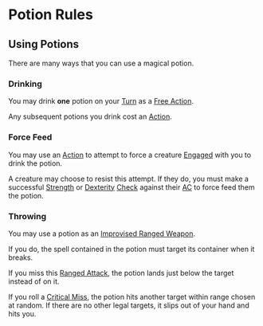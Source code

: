 # Potion Rules

## Using Potions

There are many ways that you can use a magical potion.

### Drinking

You may drink **one** potion on your [Turn](../../Game%20Procedures/Core%20Procedures/Turn.md) as a [Free Action](../../Game%20Procedures/Core%20Procedures/Action.md#Free%20Action).

Any subsequent potions you drink cost an [Action](../../Game%20Procedures/Core%20Procedures/Action.md).

### Force Feed

You may use an [Action](../../Game%20Procedures/Core%20Procedures/Action.md) to attempt to force a creature [Engaged](../../Game%20Procedures/Conditions/Engaged.md) with you to drink the potion.

A creature may choose to resist this attempt. If they do, you must make a successful [Strength](../../Player%20Characters/The%20Ability%20Scores/Strength.md) or [Dexterity](../../Player%20Characters/The%20Ability%20Scores/Dexterity.md) [Check](../../Game%20Procedures/Core%20Procedures/Check.md) against their [AC](../../Player%20Characters/Derived%20Statistics/Armor%20Class.md) to force feed them the potion.

### Throwing

You may use a potion as an [Improvised Ranged Weapon](../../Game%20Procedures/Combat/Ranged%20Attack.md#Improvised%20Ranged%20Weapons).

If you do, the spell contained in the potion must target its container when it breaks.

If you miss this [Ranged Attack](../../Game%20Procedures/Combat/Ranged%20Attack.md), the potion lands just below the target instead of on it.

If you roll a [Critical Miss](../../Game%20Procedures/Die%20Rolling%20Mechanics/Critical%20Miss.md), the potion hits another target within range chosen at random. If there are no other legal targets, it slips out of your hand and hits you.
